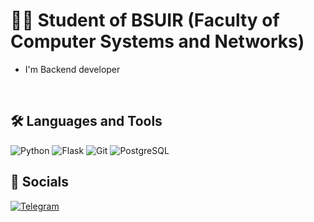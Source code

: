 # 👩‍💻 Student of BSUIR (Faculty of Computer Systems and Networks)
- I'm Backend developer

<br/>

## 🛠️ Languages and Tools

![Python](https://img.shields.io/badge/python-090909?style=for-the-badge&logo=python&logoColor=blue)
![Flask](https://img.shields.io/badge/flask-090909?style=for-the-badge&logo=flask&logoColor=white)
![Git](https://img.shields.io/badge/-Git-090909?style=for-the-badge&logo=git&logoColor=red)
![PostgreSQL](https://img.shields.io/badge/postgresql-090909?style=for-the-badge&logo=postgresql&logoColor=sky)

## 📲️ Socials

[![Telegram](https://img.shields.io/badge/-Telegram-090909?style=for-the-badge&logo=telegram&logoColor=27A0D9)](https://t.me/lordofplatinumforest)
